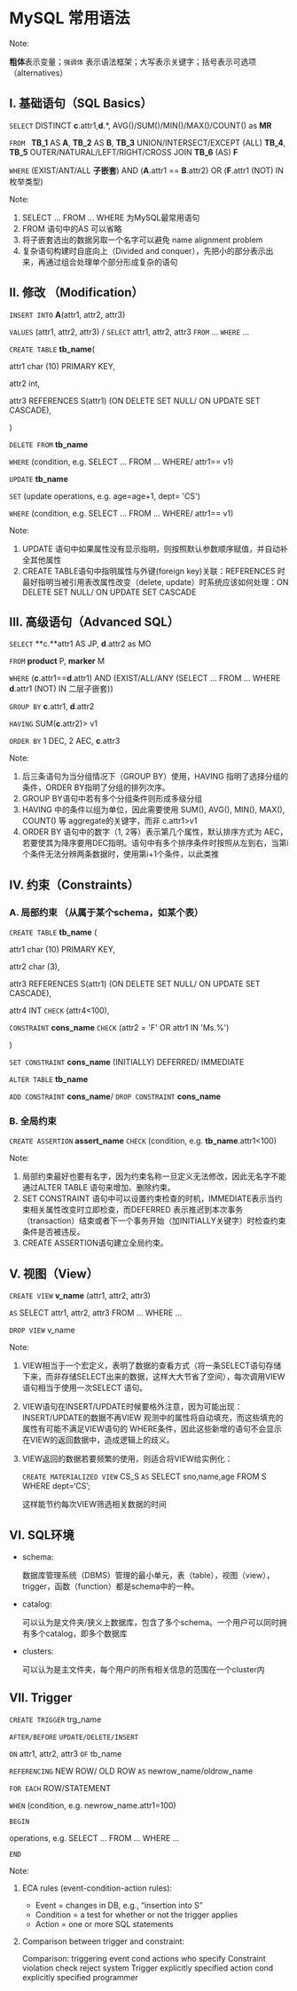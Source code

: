 # MySQL 常用语法

Note:

**粗体**表示变量；`强调体` 表示语法框架；大写表示关键字；括号表示可选项（alternatives）

## I. 基础语句（SQL Basics）

`SELECT` DISTINCT **c**.attr1,**d**.*, AVG()/SUM()/MIN()/MAX()/COUNT() as **MR**

`FROM ` **TB_1** AS **A**, **TB_2** AS **B**, **TB_3** UNION/INTERSECT/EXCEPT (ALL) **TB_4**, **TB_5** OUTER/NATURAL/LEFT/RIGHT/CROSS JOIN **TB_6** (AS) **F** 

`WHERE` (EXIST/ANT/ALL **子嵌套**) AND (**A**.attr1 == **B**.attr2) OR (**F**.attr1 (NOT) IN 枚举类型) 

Note:

1.  SELECT ... FROM ... WHERE 为MySQL最常用语句
2. FROM 语句中的AS 可以省略
3. 将子嵌套选出的数据另取一个名字可以避免 name alignment problem
4. 复杂语句构建时自底向上（Divided and conquer），先把小的部分表示出来，再通过组合处理单个部分形成复杂的语句

## II. 修改 （Modification）

`INSERT INTO` **A**(attr1, attr2, attr3)

`VALUES` (attr1, attr2, attr3)                /                    `SELECT` attr1, attr2, attr3 `FROM` ... `WHERE` ...



`CREATE TABLE` **tb_name**(

attr1 char (10) PRIMARY KEY,

attr2 int,

attr3 REFERENCES S(attr1) (ON DELETE SET NULL/ ON UPDATE SET CASCADE),

)



`DELETE FROM` **tb_name** 

`WHERE` (condition, e.g. SELECT ... FROM ... WHERE/ attr1== v1)



`UPDATE` **tb_name** 

`SET` (update operations, e.g. age=age+1, dept= 'CS') 

`WHERE` (condition, e.g. SELECT ... FROM ... WHERE/ attr1== v1)

 

Note:

1. UPDATE 语句中如果属性没有显示指明，则按照默认参数顺序赋值，并自动补全其他属性
2. CREATE TABLE语句中指明属性与外键(foreign key)关联：REFERENCES 时最好指明当被引用表改属性改变（delete, update）时系统应该如何处理：ON DELETE SET NULL/ ON UPDATE SET CASCADE



## III. 高级语句（Advanced SQL）

`SELECT` **c.**attr1 AS JP, **d**.attr2 as MO

`FROM` **product** P, **marker** M

`WHERE` (**c**.attr1==**d**.attr1) AND (EXIST/ALL/ANY (SELECT ...  FROM ... WHERE **d**.attr1 (NOT) IN 二层子嵌套)) 

`GROUP BY` **c**.attr1, **d**.attr2

`HAVING` SUM(**c**.attr2)> v1

`ORDER BY` 1 DEC, 2 AEC, **c**.attr3



Note:

1. 后三条语句为当分组情况下（GROUP BY）使用，HAVING 指明了选择分组的条件，ORDER BY指明了分组的排列次序。
2. GROUP BY语句中若有多个分组条件则形成多级分组
3. HAVING 中的条件以组为单位，因此需要使用 SUM(), AVG(), MIN(), MAX(), COUNT() 等 aggregate的关键字，而非 c.attr1>v1
4. ORDER BY 语句中的数字（1, 2等）表示第几个属性，默认排序方式为 AEC，若要使其为降序要用DEC指明。语句中有多个排序条件时按照从左到右，当第i个条件无法分辨两条数据时，使用第i+1个条件，以此类推

## IV. 约束（Constraints）

### A. 局部约束 （从属于某个schema，如某个表）



`CREATE TABLE` **tb_name** (

attr1 char (10) PRIMARY KEY,

attr2 char (3),

attr3 REFERENCES S(attr1) (ON DELETE SET NULL/ ON UPDATE SET CASCADE),

attr4 INT `CHECK` (attr4<100),

`CONSTRAINT` **cons_name** `CHECK` (attr2 = 'F' OR attr1 IN 'Ms.%') 

)



`SET CONSTRAINT` **cons_name** (INITIALLY) DEFERRED/ IMMEDIATE 



`ALTER TABLE` **tb_name** 

`ADD CONSTRAINT` **cons_name**/ `DROP CONSTRAINT` **cons_name** 



### B. 全局约束



`CREATE ASSERTION` **assert_name** `CHECK` (condition, e.g. **tb_name**.attr1<100)



Note:

1. 局部约束最好也要有名字，因为约束名称一旦定义无法修改，因此无名字不能通过ALTER TABLE 语句来增加、删除约束。
2. SET CONSTRAINT 语句中可以设置约束检查的时机，IMMEDIATE表示当约束相关属性改变时立即检查，而DEFERRED 表示推迟到本次事务（transaction）结束或者下一个事务开始（加INITIALLY关键字）时检查约束条件是否被违反。
3. CREATE ASSERTION语句建立全局约束。

## V. 视图（View）

`CREATE VIEW` **v_name** (attr1, attr2, attr3)

`AS` SELECT attr1, attr2, attr3 FROM ... WHERE ...



`DROP VIEW` v_name



Note:

1. VIEW相当于一个宏定义，表明了数据的查看方式（将一条SELECT语句存储下来，而非存储SELECT出来的数据，这样大大节省了空间），每次调用VIEW语句相当于使用一次SELECT 语句。

2. VIEW语句在INSERT/UPDATE时候要格外注意，因为可能出现： INSERT/UPDATE的数据不再VIEW 观测中的属性将自动填充，而这些填充的属性有可能不满足VIEW语句的 WHERE条件，因此这些新增的语句不会显示在VIEW的返回数据中，造成逻辑上的歧义。

3. VIEW返回的数据若要频繁的使用，则适合将VIEW给实例化： 

   `CREATE MATERIALIZED VIEW` CS_S
   `AS` SELECT sno,name,age FROM S WHERE dept=‘CS’;

   这样能节约每次VIEW筛选相关数据的时间

## VI. SQL环境

- schema:

  数据库管理系统（DBMS）管理的最小单元，表（table），视图（view），trigger，函数（function）都是schema中的一种。

- catalog:

  可以认为是文件夹/狭义上数据库，包含了多个schema。一个用户可以同时拥有多个catalog，即多个数据库

- clusters:

  可以认为是主文件夹，每个用户的所有相关信息的范围在一个cluster内

## VII. Trigger

`CREATE TRIGGER` trg_name 

`AFTER/BEFORE` `UPDATE/DELETE/INSERT` 

`ON` attr1, attr2, attr3 `OF` tb_name

 `REFERENCING` NEW ROW/ OLD ROW `AS` newrow_name/oldrow_name

`FOR EACH` ROW/STATEMENT

`WHEN`  (condition, e.g. newrow_name.attr1=100)

`BEGIN`

operations, e.g. SELECT ... FROM ... WHERE ...

`END`



Note:

1. ECA rules (event-condition-action rules):
   		
   - Event = changes in DB, e.g., “insertion into S”
   - Condition = a test for whether or not the trigger applies
   - Action = one or more SQL statements

2. Comparison between trigger and constraint:

   Comparison:
                       triggering event           	cond     		 actions      	who specify 
   Constraint       violation     		check     		  reject        	   system 
   Trigger           explicitly specified   	action cond      explicitly specified  	programmer

